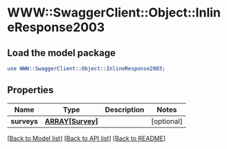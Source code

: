 # WWW::SwaggerClient::Object::InlineResponse2003

## Load the model package
```perl
use WWW::SwaggerClient::Object::InlineResponse2003;
```

## Properties
Name | Type | Description | Notes
------------ | ------------- | ------------- | -------------
**surveys** | [**ARRAY[Survey]**](Survey.md) |  | [optional] 

[[Back to Model list]](../README.md#documentation-for-models) [[Back to API list]](../README.md#documentation-for-api-endpoints) [[Back to README]](../README.md)


